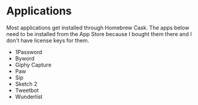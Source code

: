 # Applications

Most applications get installed through Homebrew Cask. The apps below need to be installed from the App Store because I bought them there and I don't have license keys for them.

- 1Password
- Byword
- Giphy Capture
- Paw
- Sip
- Sketch 2
- Tweetbot
- Wunderlist

